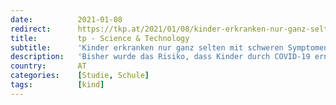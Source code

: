 ```yaml
---
date:          2021-01-08
redirect:      https://tkp.at/2021/01/08/kinder-erkranken-nur-ganz-selten-mit-schweren-symptomen-an-covid-19/
title:         tp - Science & Technology
subtitle:      'Kinder erkranken nur ganz selten mit schweren Symptomen an Covid-19'
description:   'Bisher wurde das Risiko, dass Kinder durch COVID-19 ernsthaft betroffen sind, wenn die Schulen geöffnet waren, kaum erforscht. Anfangs wurde angenommen, dass Kinder ähnlich stark gefährdet sind wie bei Grippe-Infektionen wo Erkrankungen durchaus auch bei Kindern tödlich verlaufen können. Eine Studie des Karolinska Institutet hat nun gezeigt, dass nur ein einziges Kind von 130.000 im …'
country:       AT
categories:    [Studie, Schule]
tags:          [kind]
---
```


